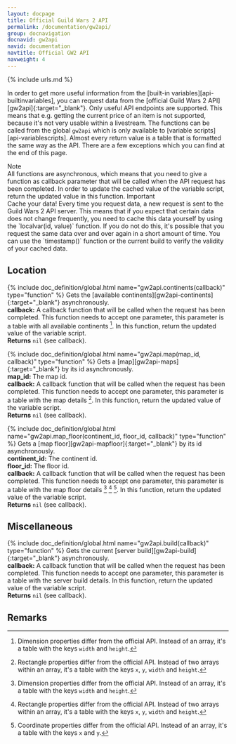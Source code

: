 ```yaml
---
layout: docpage
title: Official Guild Wars 2 API
permalink: /documentation/gw2api/
group: docnavigation
docnavid: gw2api
navid: documentation
navtitle: Official GW2 API
navweight: 4
---
```

{% include urls.md %}

In order to get more useful information from the [built-in variables][api-builtinvariables], you can request data from the [official Guild Wars 2 API][gw2api]{:target="_blank"}. Only useful API endpoints are supported. This means that e.g. getting the current price of an item is not supported, because it's not very usable within a livestream. The functions can be called from the global `gw2api` which is only available to [variable scripts][api-variablescripts]. Almost every return value is a table that is formatted the same way as the API. There are a few exceptions which you can find at the end of this page.

<span class="infoblock infoblock-info">
<span class="label label-info">Note</span><br>
All functions are asynchronous, which means that you need to give a function as callback parameter that will be called when the API request has been completed. In order to update the cached value of the variable script, return the updated value in this function.
</span>

<span class="infoblock infoblock-warning">
<span class="label label-warning">Important</span><br>
Cache your data! Every time you request data, a new request is sent to the Guild Wars 2 API server. This means that if you expect that certain data does not change frequently, you need to cache this data yourself by using the `localvar(id, value)` function. If you do not do this, it's possible that you request the same data over and over again in a short amount of time. You can use the `timestamp()` function or the current build to verify the validity of your cached data.
</span>


## Location
{% include doc_definition/global.html name="gw2api.continents(callback)" type="function" %}
Gets the [available continents][gw2api-continents]{:target="_blank"} asynchronously.<br>
**callback:** A callback function that will be called when the request has been completed. This function needs to accept one parameter, this parameter is a table with all available continents [^1]. In this function, return the updated value of the variable script.<br>
**Returns** `nil` (see callback).

{% include doc_definition/global.html name="gw2api.map(map_id, callback)" type="function" %}
Gets a [map][gw2api-maps]{:target="_blank"} by its id asynchronously.<br>
**map_id:** The map id.<br>
**callback:** A callback function that will be called when the request has been completed. This function needs to accept one parameter, this parameter is a table with the map details [^2]. In this function, return the updated value of the variable script.<br>
**Returns** `nil` (see callback).

{% include doc_definition/global.html name="gw2api.map_floor(continent_id, floor_id, callback)" type="function" %}
Gets a [map floor][gw2api-mapfloor]{:target="_blank"} by its id asynchronously.<br>
**continent_id:** The continent id.<br>
**floor_id:** The floor id.<br>
**callback:** A callback function that will be called when the request has been completed. This function needs to accept one parameter, this parameter is a table with the map floor details [^1] [^2] [^3]. In this function, return the updated value of the variable script.<br>
**Returns** `nil` (see callback).


## Miscellaneous
{% include doc_definition/global.html name="gw2api.build(callback)" type="function" %}
Gets the current [server build][gw2api-build]{:target="_blank"} asynchronously.<br>
**callback:** A callback function that will be called when the request has been completed. This function needs to accept one parameter, this parameter is a table with the server build details. In this function, return the updated value of the variable script.<br>
**Returns** `nil` (see callback).


## Remarks
[^1]: Dimension properties differ from the official API. Instead of an array, it's a table with the keys `width` and `height`.
[^2]: Rectangle properties differ from the official API. Instead of two arrays within an array, it's a table with the keys `x`, `y`, `width` and `height`.
[^3]: Coordinate properties differ from the official API. Instead of an array, it's a table with the keys `x` and `y`.
